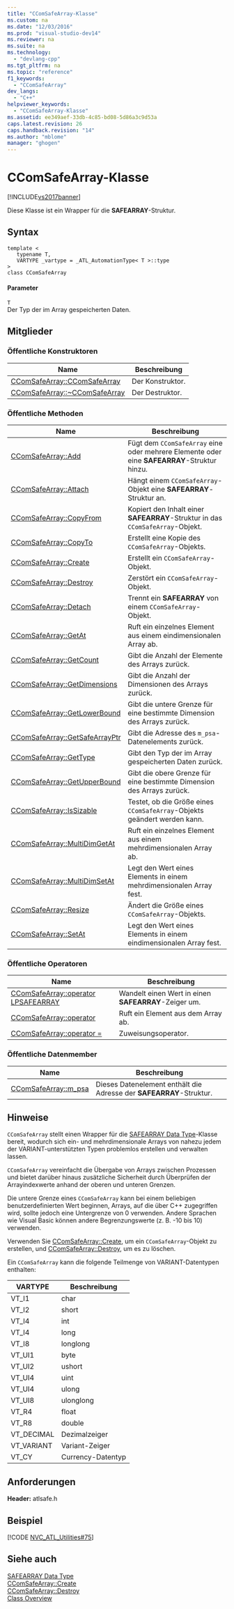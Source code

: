 ```yaml
---
title: "CComSafeArray-Klasse"
ms.custom: na
ms.date: "12/03/2016"
ms.prod: "visual-studio-dev14"
ms.reviewer: na
ms.suite: na
ms.technology: 
  - "devlang-cpp"
ms.tgt_pltfrm: na
ms.topic: "reference"
f1_keywords: 
  - "CComSafeArray"
dev_langs: 
  - "C++"
helpviewer_keywords: 
  - "CComSafeArray-Klasse"
ms.assetid: ee349aef-33db-4c85-bd08-5d86a3c9d53a
caps.latest.revision: 26
caps.handback.revision: "14"
ms.author: "mblome"
manager: "ghogen"
---
```

# CComSafeArray-Klasse
[!INCLUDE[vs2017banner](../../assembler/inline/includes/vs2017banner.md)]

Diese Klasse ist ein Wrapper für die **SAFEARRAY**\-Struktur.  
  
## Syntax  
  
```  
template <  
   typename T,  
   VARTYPE _vartype = _ATL_AutomationType< T >::type  
>  
class CComSafeArray  
```  
  
#### Parameter  
 `T`  
 Der Typ der im Array gespeicherten Daten.  
  
## Mitglieder  
  
### Öffentliche Konstruktoren  
  
|Name|Beschreibung|  
|----------|------------------|  
|[CComSafeArray::CComSafeArray](../Topic/CComSafeArray::CComSafeArray.md)|Der Konstruktor.|  
|[CComSafeArray::~CComSafeArray](../Topic/CComSafeArray::~CComSafeArray.md)|Der Destruktor.|  
  
### Öffentliche Methoden  
  
|Name|Beschreibung|  
|----------|------------------|  
|[CComSafeArray::Add](../Topic/CComSafeArray::Add.md)|Fügt dem `CComSafeArray` eine oder mehrere Elemente oder eine **SAFEARRAY**\-Struktur hinzu.|  
|[CComSafeArray::Attach](../Topic/CComSafeArray::Attach.md)|Hängt einem `CComSafeArray`\-Objekt eine **SAFEARRAY**\-Struktur an.|  
|[CComSafeArray::CopyFrom](../Topic/CComSafeArray::CopyFrom.md)|Kopiert den Inhalt einer **SAFEARRAY**\-Struktur in das `CComSafeArray`\-Objekt.|  
|[CComSafeArray::CopyTo](../Topic/CComSafeArray::CopyTo.md)|Erstellt eine Kopie des `CComSafeArray`\-Objekts.|  
|[CComSafeArray::Create](../Topic/CComSafeArray::Create.md)|Erstellt ein `CComSafeArray`\-Objekt.|  
|[CComSafeArray::Destroy](../Topic/CComSafeArray::Destroy.md)|Zerstört ein `CComSafeArray`\-Objekt.|  
|[CComSafeArray::Detach](../Topic/CComSafeArray::Detach.md)|Trennt ein **SAFEARRAY** von einem `CComSafeArray`\-Objekt.|  
|[CComSafeArray::GetAt](../Topic/CComSafeArray::GetAt.md)|Ruft ein einzelnes Element aus einem eindimensionalen Array ab.|  
|[CComSafeArray::GetCount](../Topic/CComSafeArray::GetCount.md)|Gibt die Anzahl der Elemente des Arrays zurück.|  
|[CComSafeArray::GetDimensions](../Topic/CComSafeArray::GetDimensions.md)|Gibt die Anzahl der Dimensionen des Arrays zurück.|  
|[CComSafeArray::GetLowerBound](../Topic/CComSafeArray::GetLowerBound.md)|Gibt die untere Grenze für eine bestimmte Dimension des Arrays zurück.|  
|[CComSafeArray::GetSafeArrayPtr](../Topic/CComSafeArray::GetSafeArrayPtr.md)|Gibt die Adresse des `m_psa`\-Datenelements zurück.|  
|[CComSafeArray::GetType](../Topic/CComSafeArray::GetType.md)|Gibt den Typ der im Array gespeicherten Daten zurück.|  
|[CComSafeArray::GetUpperBound](../Topic/CComSafeArray::GetUpperBound.md)|Gibt die obere Grenze für eine bestimmte Dimension des Arrays zurück.|  
|[CComSafeArray::IsSizable](../Topic/CComSafeArray::IsSizable.md)|Testet, ob die Größe eines `CComSafeArray`\-Objekts geändert werden kann.|  
|[CComSafeArray::MultiDimGetAt](../Topic/CComSafeArray::MultiDimGetAt.md)|Ruft ein einzelnes Element aus einem mehrdimensionalen Array ab.|  
|[CComSafeArray::MultiDimSetAt](../Topic/CComSafeArray::MultiDimSetAt.md)|Legt den Wert eines Elements in einem mehrdimensionalen Array fest.|  
|[CComSafeArray::Resize](../Topic/CComSafeArray::Resize.md)|Ändert die Größe eines `CComSafeArray`\-Objekts.|  
|[CComSafeArray::SetAt](../Topic/CComSafeArray::SetAt.md)|Legt den Wert eines Elements in einem eindimensionalen Array fest.|  
  
### Öffentliche Operatoren  
  
|Name|Beschreibung|  
|----------|------------------|  
|[CComSafeArray::operator LPSAFEARRAY](../Topic/CComSafeArray::operator%20LPSAFEARRAY.md)|Wandelt einen Wert in einen **SAFEARRAY**\-Zeiger um.|  
|[CComSafeArray::operator](../Topic/CComSafeArray::operator.md)|Ruft ein Element aus dem Array ab.|  
|[CComSafeArray::operator \=](../Topic/CComSafeArray::operator%20=.md)|Zuweisungsoperator.|  
  
### Öffentliche Datenmember  
  
|Name|Beschreibung|  
|----------|------------------|  
|[CComSafeArray::m\_psa](../Topic/CComSafeArray::m_psa.md)|Dieses Datenelement enthält die Adresse der **SAFEARRAY**\-Struktur.|  
  
## Hinweise  
 `CComSafeArray` stellt einen Wrapper für die [SAFEARRAY Data Type](assetId:///9ec8025b-4763-4526-ab45-390c5d8b3b1e)\-Klasse bereit, wodurch sich ein\- und mehrdimensionale Arrays von nahezu jedem der VARIANT\-unterstützten Typen problemlos erstellen und verwalten lassen.  
  
 `CComSafeArray` vereinfacht die Übergabe von Arrays zwischen Prozessen und bietet darüber hinaus zusätzliche Sicherheit durch Überprüfen der Arrayindexwerte anhand der oberen und unteren Grenzen.  
  
 Die untere Grenze eines `CComSafeArray` kann bei einem beliebigen benutzerdefinierten Wert beginnen, Arrays, auf die über C\+\+ zugegriffen wird, sollte jedoch eine Untergrenze von 0 verwenden. Andere Sprachen wie Visual Basic können andere Begrenzungswerte \(z. B. \-10 bis 10\) verwenden.  
  
 Verwenden Sie [CComSafeArray::Create](../Topic/CComSafeArray::Create.md), um ein `CComSafeArray`\-Objekt zu erstellen, und [CComSafeArray::Destroy](../Topic/CComSafeArray::Destroy.md), um es zu löschen.  
  
 Ein `CComSafeArray` kann die folgende Teilmenge von VARIANT\-Datentypen enthalten:  
  
|VARTYPE|Beschreibung|  
|-------------|------------------|  
|VT\_I1|char|  
|VT\_I2|short|  
|VT\_I4|int|  
|VT\_I4|long|  
|VT\_I8|longlong|  
|VT\_UI1|byte|  
|VT\_UI2|ushort|  
|VT\_UI4|uint|  
|VT\_UI4|ulong|  
|VT\_UI8|ulonglong|  
|VT\_R4|float|  
|VT\_R8|double|  
|VT\_DECIMAL|Dezimalzeiger|  
|VT\_VARIANT|Variant\-Zeiger|  
|VT\_CY|Currency\-Datentyp|  
  
## Anforderungen  
 **Header:** atlsafe.h  
  
## Beispiel  
 [!CODE [NVC_ATL_Utilities#75](../CodeSnippet/VS_Snippets_Cpp/NVC_ATL_Utilities#75)]  
  
## Siehe auch  
 [SAFEARRAY Data Type](assetId:///9ec8025b-4763-4526-ab45-390c5d8b3b1e)   
 [CComSafeArray::Create](../Topic/CComSafeArray::Create.md)   
 [CComSafeArray::Destroy](../Topic/CComSafeArray::Destroy.md)   
 [Class Overview](../../atl/atl-class-overview.md)